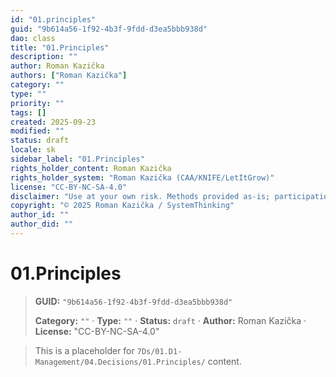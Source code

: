 ```yaml
---
id: "01.principles"
guid: "9b614a56-1f92-4b3f-9fdd-d3ea5bbb938d"
dao: class
title: "01.Principles"
description: ""
author: Roman Kazička
authors: ["Roman Kazička"]
category: ""
type: ""
priority: ""
tags: []
created: 2025-09-23
modified: ""
status: draft
locale: sk
sidebar_label: "01.Principles"
rights_holder_content: Roman Kazička
rights_holder_system: "Roman Kazička (CAA/KNIFE/LetItGrow)"
license: "CC-BY-NC-SA-4.0"
disclaimer: "Use at your own risk. Methods provided as-is; participation is voluntary and context-aware."
copyright: "© 2025 Roman Kazička / SystemThinking"
author_id: ""
author_did: ""
---
```

# 01.Principles
<!-- fm-visible: start -->

> **GUID:** `"9b614a56-1f92-4b3f-9fdd-d3ea5bbb938d"`
>   
> **Category:** `""` · **Type:** `""` · **Status:** `draft` · **Author:** Roman Kazička · **License:** "CC-BY-NC-SA-4.0"
<!-- fm-visible: end -->


> This is a placeholder for `7Ds/01.D1-Management/04.Decisions/01.Principles/` content.
